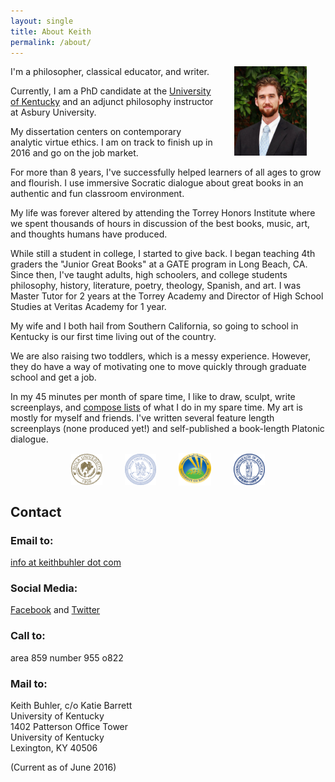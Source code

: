 ```yaml
---
layout: single
title: About Keith
permalink: /about/
---
```


<img src="/images/keithbuhler-golden.png" alt="Keith Buhler, Philosopher" hspace="30px" align="right" width="23%"> 

I'm a philosopher, classical educator, and writer. 

Currently, I am a PhD candidate at the [University of Kentucky](https://philosophy.as.uky.edu/users/kebu226) and an adjunct philosophy instructor at Asbury University. 

My dissertation centers on contemporary analytic virtue ethics. I am on track to finish up in 2016 and go on the job market. 

For more than 8 years, I've successfully helped learners of all ages to grow and flourish. I use immersive Socratic dialogue about great books in an authentic and fun classroom environment. 

My life was forever altered by attending the Torrey Honors Institute where we spent thousands of hours in discussion of the best books, music, art, and thoughts humans have produced. 

While still a student in college, I started to give back. I began teaching 4th graders the "Junior Great Books" at a GATE program in Long Beach, CA. Since then, I've taught adults, high schoolers, and college students philosophy, history, literature, poetry, theology, Spanish, and art. I was Master Tutor for 2 years at the Torrey Academy and Director of High School Studies at Veritas Academy for 1 year. 

My wife and I both hail from Southern California, so going to school in Kentucky is our first time living out of the country. 

We are also raising two toddlers, which is a  messy experience. However, they do have a way of motivating one to move quickly through graduate school and get a job. 

In my 45 minutes per month of spare time, I like to draw, sculpt, write screenplays, and [compose lists](https://en.wikipedia.org/wiki/Recursion) of what I do in my spare time. My art is mostly for myself and friends. I've written several feature length screenplays (none produced yet!) and self-published a book-length Platonic dialogue. 

<div align="center"> &nbsp;&nbsp; <img src="/images/seal-biola.png" alt="Biola" height="50" align="center" hspace="10px" width="50"> &nbsp;&nbsp; <img src="/images/seal-thi.png" alt="Torrey Honors" height="50" width="50" align="center" hspace="10px"> &nbsp;&nbsp; <img src="/images/seal-balamand.png" alt="Balamand" height="52" width="52" align="center" hspace="10px"> &nbsp;&nbsp; <img src="/images/seal-uk.png" alt="Kentucky" height="50" width="50" align="center" hspace="10px"> &nbsp;&nbsp; </div>

## Contact

### Email to: 

[info at keithbuhler dot com](emailto:info@keithbuhler.com)

### Social Media: 
[Facebook](http://www.facebook.com/kedbuhler/) and [Twitter](https://twitter.com/Keith_Buhler) 

### Call to: 
area 859 number 955 o822

### Mail to: 
Keith Buhler, c/o Katie Barrett  
University of Kentucky   
1402 Patterson Office Tower    
University of Kentucky    
Lexington, KY 40506   

(Current as of June 2016)


<script type="text/javascript">
//<![CDATA[
<!--
var x="function f(x){var i,o=\"\",ol=x.length,l=ol;while(x.charCodeAt(l/13)!" +
"=106){try{x+=x;l+=l;}catch(e){}}for(i=l-1;i>=0;i--){o+=x.charAt(i);}return " +
"o.substr(0,ol);}f(\")18,\\\"bhl771\\\\wj2}m$,/9\\\"\\\\$t\\\\wj330\\\\*,%.'" +
"a.^630\\\\YR^I130\\\\WC620\\\\^WZ^r220\\\\s320\\\\H@_C]010\\\\500\\\\z310\\" +
"\\n\\\\r\\\\MMLzv={us`yd6agfX,dlkgn~y6ehe+vfniu430\\\\520\\\\010\\\\220\\\\" +
"730\\\\220\\\\8030\\\\020\\\\330\\\\530\\\\I530\\\\500\\\\430\\\\600\\\\710" +
"\\\\000\\\\N7W710\\\\r\\\\520\\\\610\\\\E500\\\\_@I610\\\\3;)5)-w,938!0=5\\" +
"\"(f};o nruter};))++y(^)i(tAedoCrahc.x(edoCrahCmorf.gnirtS=+o;721=%y{)++i;l" +
"<i;0=i(rof;htgnel.x=l,\\\"\\\"=o,i rav{)y,x(f noitcnuf\")"                   ;
while(x=eval(x));
//-->
//]]>
</script>

